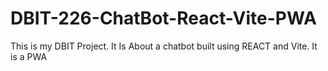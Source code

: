 # DBIT-226-ChatBot-React-Vite-PWA
This is my DBIT Project. It Is About a chatbot built using REACT and Vite. It is a PWA
